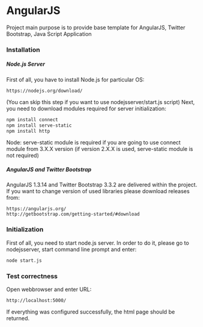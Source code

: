 # AngularJS

Project main purpose is to provide base template for AngularJS, Twitter Bootstrap, Java Script Application

### Installation

##### Node.js Server

First of all, you have to install Node.js for particular OS:

```http
https://nodejs.org/download/
```

(You can skip this step if you want to use nodejsserver/start.js script)
Next, you need to download modules required for server initialization:

```sh
npm install connect
npm install serve-static
npm install http
```

Node:
serve-static module is required if you are going to use connect module from 3.X.X version (if version 2.X.X is used, serve-static module is not required)

##### AngularJS and Twitter Bootstrap

AngularJS 1.3.14 and Twitter Bootstrap 3.3.2 are delivered within the project. If you want to change version of used libraries please download releases from:

```http
https://angularjs.org/
http://getbootstrap.com/getting-started/#download
```

### Initialization

First of all, you need to start node.js server. In order to do it, please go to nodejsserver, start command line prompt and enter:

```sh
node start.js
```

### Test correctness

Open webbrowser and enter URL:

```http
http://localhost:5000/
```

If everything was configured successfully, the html page should be returned.
